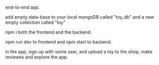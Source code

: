 end-to-end app.

add empty data-base to your local mongoDB called "toy_db" and a new empty collection called "toy"

npm i both the frontend and the backend.

npm run dev to frontend and npm start to backend.

in the app, sign up with some user, and upload a toy to the shop, make reviewes and explore the app.
